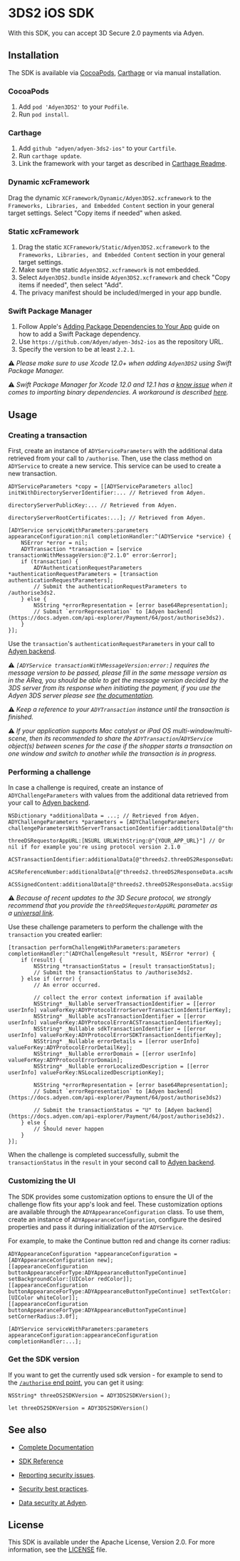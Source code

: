 # 3DS2 iOS SDK

With this SDK, you can accept 3D Secure 2.0 payments via Adyen.

## Installation

The SDK is available via [CocoaPods](http://cocoapods.org), [Carthage](https://github.com/Carthage/Carthage) or via manual installation.

### CocoaPods

1. Add `pod 'Adyen3DS2'` to your `Podfile`.
2. Run `pod install`.

### Carthage

1. Add `github "adyen/adyen-3ds2-ios"` to your `Cartfile`.
2. Run `carthage update`.
3. Link the framework with your target as described in [Carthage Readme](https://github.com/Carthage/Carthage#adding-frameworks-to-an-application).

### Dynamic xcFramework

Drag the dynamic `XCFramework/Dynamic/Adyen3DS2.xcframework` to the `Frameworks, Libraries, and Embedded Content` section in your general target settings. Select "Copy items if needed" when asked.

### Static xcFramework

1. Drag the static `XCFramework/Static/Adyen3DS2.xcframework` to the `Frameworks, Libraries, and Embedded Content` section in your general target settings.
2. Make sure the static `Adyen3DS2.xcframework` is not embedded.
3. Select `Adyen3DS2.bundle` inside `Adyen3DS2.xcframework` and check "Copy items if needed", then select "Add".
4. The privacy manifest should be included/merged in your app bundle.

### Swift Package Manager

1. Follow Apple's [Adding Package Dependencies to Your App](
https://developer.apple.com/documentation/xcode/adding_package_dependencies_to_your_app
) guide on how to add a Swift Package dependency.
2. Use `https://github.com/Adyen/adyen-3ds2-ios` as the repository URL.
3. Specify the version to be at least `2.2.1`.

:warning: _Please make sure to use Xcode 12.0+ when adding `Adyen3DS2` using Swift Package Manager._

:warning: _Swift Package Manager for Xcode 12.0 and 12.1 has a [know issue](https://bugs.swift.org/browse/SR-13343) when it comes to importing binary dependencies. A workaround is described [here](https://forums.swift.org/t/swiftpm-binarytarget-dependency-and-code-signing/38953)._

## Usage

### Creating a transaction

First, create an instance of `ADYServiceParameters` with the additional data retrieved from your call to `/authorise`.
Then, use the class method on `ADYService` to create a new service. This service can be used to create a new transaction.
```objc
ADYServiceParameters *copy = [[ADYServiceParameters alloc] initWithDirectoryServerIdentifier:... // Retrieved from Adyen.
                                                                    directoryServerPublicKey:... // Retrieved from Adyen.
                                                             directoryServerRootCertificates:...]; // Retrieved from Adyen.

[ADYService serviceWithParameters:parameters appearanceConfiguration:nil completionHandler:^(ADYService *service) {
    NSError *error = nil;
    ADYTransaction *transaction = [service transactionWithMessageVersion:@"2.1.0" error:&error];
    if (transaction) {
        ADYAuthenticationRequestParameters *authenticationRequestParameters = [transaction authenticationRequestParameters];
        // Submit the authenticationRequestParameters to /authorise3ds2.
    } else {
        NSString *errorRepresentation = [error base64Representation];
        // Submit `errorRepresentation` to [Adyen backend](https://docs.adyen.com/api-explorer/Payment/64/post/authorise3ds2).
    }
}];
```

Use the `transaction`'s `authenticationRequestParameters` in your call to [Adyen backend](https://docs.adyen.com/api-explorer/Payment/64/post/authorise3ds2).

:warning: _`[ADYService transactionWithMessageVersion:error:]` requires the message version to be passed, please fill in the same message version as in the AReq, you should be able to get the message version decided by the 3DS server from its response when initiating the payment, if you use the Adyen 3DS server please see [the documentation](https://docs.adyen.com/api-explorer/#/Payment/v64/post/authorise__reqParam_threeDS2RequestData-messageVersion)._

:warning: _Keep a reference to your `ADYTransaction` instance until the transaction is finished._

:warning: _If your application supports Mac catalyst or iPad OS multi-window/multi-scene, then its recommended to share the `ADYTransaction`/`ADYService` object(s) between scenes for the case if the shopper starts a transaction on one window and switch to another while the transaction is in progress._

### Performing a challenge

In case a challenge is required, create an instance of `ADYChallengeParameters` with values from the additional data retrieved from your call to [Adyen backend](https://docs.adyen.com/api-explorer/Payment/64/post/authorise3ds2).

```objc
NSDictionary *additionalData = ...; // Retrieved from Adyen.
ADYChallengeParameters *parameters = [ADYChallengeParameters challengeParametersWithServerTransactionIdentifier:additionalData[@"threeds2.threeDS2ResponseData.threeDSServerTransID"]
                                                                                         threeDSRequestorAppURL:[NSURL URLWithString:@"{YOUR_APP_URL}"] // Or nil if for example you're using protocol version 2.1.0
                                                                                       ACSTransactionIdentifier:additionalData[@"threeds2.threeDS2ResponseData.acsTransID"]
                                                                                             ACSReferenceNumber:additionalData[@"threeds2.threeDS2ResponseData.acsReferenceNumber"]
                                                                                               ACSSignedContent:additionalData[@"threeds2.threeDS2ResponseData.acsSignedContent"]];
```

:warning: _Because of recent updates to the 3D Secure protocol, we strongly recommend that you provide the `threeDSRequestorAppURL` parameter as a [universal link](https://developer.apple.com/documentation/xcode/allowing-apps-and-websites-to-link-to-your-content?language=objc)._

Use these challenge parameters to perform the challenge with the `transaction` you created earlier:
```objc
[transaction performChallengeWithParameters:parameters completionHandler:^(ADYChallengeResult *result, NSError *error) {
    if (result) {
        NSString *transactionStatus = [result transactionStatus];
        // Submit the transactionStatus to /authorise3ds2.
    } else if (error) {
        // An error occurred.
        
        // collect the error context information if available
        NSString* _Nullable serverTransactionIdentifier = [[error userInfo] valueForKey:ADYProtocolErrorServerTransactionIdentifierKey];
        NSString* _Nullable acsTransactionIdentifier = [[error userInfo] valueForKey:ADYProtocolErrorACSTransactionIdentifierKey];
        NSString* _Nullable sdkTransactionIdentifier = [[error userInfo] valueForKey:ADYProtocolErrorSDKTransactionIdentifierKey];
        NSString* _Nullable errorDetails = [[error userInfo] valueForKey:ADYProtocolErrorDetailKey];
        NSString* _Nullable errorDomain = [[error userInfo] valueForKey:ADYProtocolErrorDomain];
        NSString* _Nullable errorLocalizedDescription = [[error userInfo] valueForKey:NSLocalizedDescriptionKey];
        
        NSString *errorRepresentation = [error base64Representation];
        // Submit `errorRepresentation` to [Adyen backend](https://docs.adyen.com/api-explorer/Payment/64/post/authorise3ds2)

        // Submit the transactionStatus = "U" to [Adyen backend](https://docs.adyen.com/api-explorer/Payment/64/post/authorise3ds2).
    } else {
        // Should never happen
    }
}];
```

When the challenge is completed successfully, submit the `transactionStatus` in the `result` in your second call to [Adyen backend](https://docs.adyen.com/api-explorer/Payment/64/post/authorise3ds2).

### Customizing the UI

The SDK provides some customization options to ensure the UI of the challenge flow fits your app's look and feel. These customization options are available through the `ADYAppearanceConfiguration` class. To use them, create an instance of `ADYAppearanceConfiguration`, configure the desired properties and pass it during initialization of the `ADYService`.

For example, to make the Continue button red and change its corner radius:
```objc
ADYAppearanceConfiguration *appearanceConfiguration = [ADYAppearanceConfiguration new];
[[appearanceConfiguration buttonAppearanceForType:ADYAppearanceButtonTypeContinue] setBackgroundColor:[UIColor redColor]];
[[appearanceConfiguration buttonAppearanceForType:ADYAppearanceButtonTypeContinue] setTextColor:[UIColor whiteColor]];
[[appearanceConfiguration buttonAppearanceForType:ADYAppearanceButtonTypeContinue] setCornerRadius:3.0f];

[ADYService serviceWithParameters:parameters appearanceConfiguration:appearanceConfiguration completionHandler:...];
```

### Get the SDK version

If you want to get the currently used sdk version - for example to send to the [`/authorise` end point](https://docs.adyen.com/api-explorer/#/Payment/v64/post/authorise__reqParam_threeDS2RequestData-sdkVersion), you can get it using:

```
NSString* threeDS2SDKVersion = ADY3DS2SDKVersion();
```

```
let threeDS2SDKVersion = ADY3DS2SDKVersion()
```

## See also

 * [Complete Documentation](https://docs.adyen.com/classic-integration/3d-secure-2-classic-integration/ios-sdk-integration/)

 * [SDK Reference](https://adyen.github.io/adyen-3ds2-ios/)
 * [Reporting security issues](https://www.adyen.help/hc/en-us/articles/115001187330-How-do-I-report-a-possible-security-issue-to-Adyen-).
 * [Security best practices](https://docs.adyen.com/online-payments/classic-integrations/api-integration-ecommerce/3d-secure/native-3ds2/ios-sdk-integration/security-best-practices).
 * [Data security at Adyen](https://docs.adyen.com/development-resources/adyen-data-security).

## License

This SDK is available under the Apache License, Version 2.0. For more information, see the [LICENSE](https://github.com/Adyen/adyen-3ds2-ios/blob/master/LICENSE) file.
